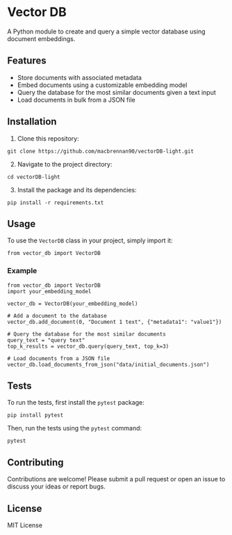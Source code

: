 # Vector DB

A Python module to create and query a simple vector database using document embeddings.

## Features

- Store documents with associated metadata
- Embed documents using a customizable embedding model
- Query the database for the most similar documents given a text input
- Load documents in bulk from a JSON file

## Installation

1. Clone this repository:

```
git clone https://github.com/macbrennan90/vectorDB-light.git
```

2. Navigate to the project directory:

```
cd vectorDB-light
```

3. Install the package and its dependencies:

```
pip install -r requirements.txt
```

## Usage

To use the `VectorDB` class in your project, simply import it:

```
from vector_db import VectorDB
```

### Example

```
from vector_db import VectorDB
import your_embedding_model

vector_db = VectorDB(your_embedding_model)

# Add a document to the database
vector_db.add_document(0, "Document 1 text", {"metadata1": "value1"})

# Query the database for the most similar documents
query_text = "query text"
top_k_results = vector_db.query(query_text, top_k=3)

# Load documents from a JSON file
vector_db.load_documents_from_json("data/initial_documents.json")
```

## Tests

To run the tests, first install the `pytest` package:

```
pip install pytest
```

Then, run the tests using the `pytest` command:

```
pytest
```

## Contributing

Contributions are welcome! Please submit a pull request or open an issue to discuss your ideas or report bugs.

## License

MIT License

